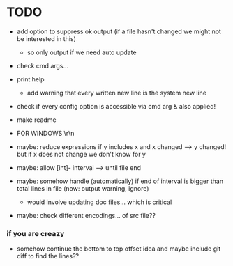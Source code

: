 # TODO



- add option to suppress ok output (if a file hasn't changed we might not be interested in this)
  - so only output if we need auto update
  
- check cmd args...

- print help
  - add warning that every written new line is the system new line

- check if every config option is accessible via cmd arg & also applied!

- make readme

- FOR WINDOWS \r\n


- maybe: reduce expressions if y includes x and x changed --> y changed! but if x does not change we don't know for y
- maybe: allow [int]- interval --> until file end
- maybe: somehow handle (automatically) if end of interval is bigger than total lines in file (now: output warning, ignore)
  - would involve updating doc files... which is critical
- maybe: check different encodings... of src file??

### if you are creazy

- somehow continue the bottom to top offset idea and maybe include git diff to find the lines??

